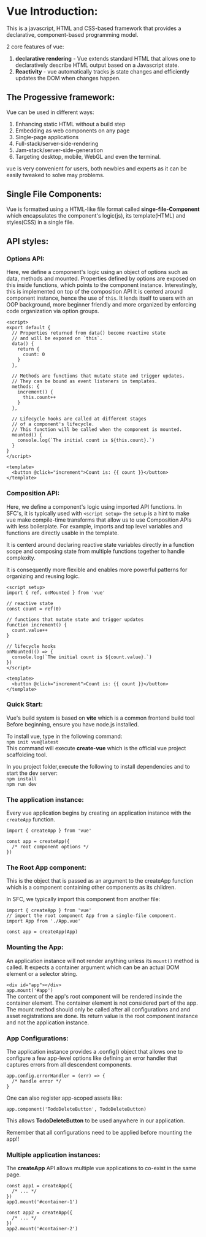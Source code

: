 # Vue Introduction:

This is a javascript, HTML and CSS-based framework that provides a declarative, component-based programming model. 

2 core features of vue:

1. **declarative rendering** - Vue extends standard HTML that allows one to declaratively describe HTML output based on a Javascript state.
2. **Reactivity** - vue automatically tracks js state changes and efficiently updates the DOM when changes happen.

## The Progessive framework:

Vue can be used in different ways:<br>
1. Enhancing static HTML without a build step
2. Embedding as web components on any page
3. Single-page applications
4. Full-stack/server-side-rendering
5. Jam-stack/server-side-generation
6. Targeting desktop, mobile, WebGL and even the terminal.

vue is very convenient for users, both newbies and experts as it can be easily tweaked to solve may problems.

## Single File Components:

Vue is formatted using a HTML-like file format called **singe-file-Component** which encapsulates the component's logic(js), its template(HTML) and styles(CSS) in a single file.

## API styles:
### Options API:

Here, we define a component's logic using an object of options such as data, methods and mounted. Properties defined by options are exposed on this inside functions, which points to the component instance.
Interestingly, this is implemented on top of the composition API
It is centerd around component instance, hence the use of `this`. It lends itself to users with an OOP background, more beginner friendly and more organized by enforcing code organization via option groups.

```
<script>
export default {
  // Properties returned from data() become reactive state
  // and will be exposed on `this`.
  data() {
    return {
      count: 0
    }
  },

  // Methods are functions that mutate state and trigger updates.
  // They can be bound as event listeners in templates.
  methods: {
    increment() {
      this.count++
    }
  },

  // Lifecycle hooks are called at different stages
  // of a component's lifecycle.
  // This function will be called when the component is mounted.
  mounted() {
    console.log(`The initial count is ${this.count}.`)
  }
}
</script>

<template>
  <button @click="increment">Count is: {{ count }}</button>
</template>
```

### Composition API:

Here, we define a component's logic using imported API functions. In SFC's, it is typically used with `<script setup>` the `setup` is a hint to make vue make compile-time transforms that allow us to use Composition APIs with less boilerplate. For example, imports and top level variables and functions are directly usable in the template.

It is centerd around declaring reactive state variables directly in a function scope and composing state from multiple functions together to handle complexity. 

It is consequently more flexible and enables more powerful patterns for organizing and reusing logic.

```
<script setup>
import { ref, onMounted } from 'vue'

// reactive state
const count = ref(0)

// functions that mutate state and trigger updates
function increment() {
  count.value++
}

// lifecycle hooks
onMounted(() => {
  console.log(`The initial count is ${count.value}.`)
})
</script>

<template>
  <button @click="increment">Count is: {{ count }}</button>
</template>
```
### Quick Start:

Vue's build system is based on **vite** which is a common frontend build tool
Before beginning, ensure you have node.js installed.

To install vue, type in the following command:<br>
`npm init vue@latest`<br>
This command will execute **create-vue** which is the official vue project scaffolding tool. 

In you project folder,execute the following to install dependencies and to start the dev server:<br>
`npm install` <br>
`npm run dev`

### The application instance:

Every vue application begins by creating an application instance with the `createApp` function.

```
import { createApp } from 'vue'

const app = createApp({
  /* root component options */
})

```

### The Root App component:

This is the object that is passed as an argument to the createApp function which is a component containing other components as its children.

In SFC, we typically import this component from another file:

```
import { createApp } from 'vue'
// import the root component App from a single-file component.
import App from './App.vue'

const app = createApp(App)

```

### Mounting the App:

An application instance will not render anything unless its `mount()` method is called. It expects a container argument which can be an actual DOM element or a selector string.

`<div id="app"></div>`<br>
`app.mount('#app')`<br>
The content of the app's root component will be rendered insinde the container element. The container element is not considered part of the app.
The mount method should only be called after all configurations and and asset registrations are done. Its return value is the root component instance and not the application instance.


### App Configurations:

The application instance provides a .config() object that allows one to configure a few app-level options like defining an error handler that captures errors from all descendent components.
```
app.config.errorHandler = (err) => {
  /* handle error */
}

```
One can also register app-scoped assets like:
```
app.component('TodoDeleteButton', TodoDeleteButton)

```
This allows **TodoDeleteButton** to be used anywhere in our application.

Remember that all configurations need to be applied before mounting the app!!


### Multiple application instances:

The **createApp** API allows multiple vue applications to co-exist in the same page.
```
const app1 = createApp({
  /* ... */
})
app1.mount('#container-1')

const app2 = createApp({
  /* ... */
})
app2.mount('#container-2')
```

